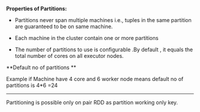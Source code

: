 **Properties of Partitions:**

* Partitions never span multiple machines i.e., tuples in the same partition are guaranteed to be on same machine.

* Each machine in the cluster contain one or more partitions

* The number of partitions to use is configurable .By default , it equals the total number of cores on all executor nodes.

**Default no of partitions **

Example if Machine have 4 core and 6 worker node means default no of partitions is 4*6 =24

-------------------------------------------------------

Partitioning is possible only on pair RDD as partition working only key.  
